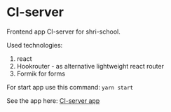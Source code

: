 # CI-server

Frontend app CI-server for shri-school.

Used technologies:
1. react
2. Hookrouter - as alternative lightweight react router
3. Formik for forms


For start app use this command:
`yarn start`

See the app here:
[CI-server app](https://ci-serve.vercel.app/)
